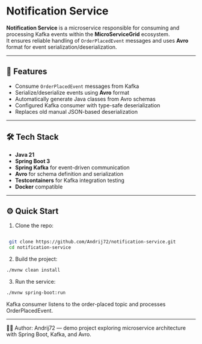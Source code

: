 # Notification Service

**Notification Service** is a microservice responsible for consuming and processing Kafka events within the **MicroServiceGrid** ecosystem.  
It ensures reliable handling of `OrderPlacedEvent` messages and uses **Avro** format for event serialization/deserialization.

---

## 🚀 Features
- Consume `OrderPlacedEvent` messages from Kafka
- Serialize/deserialize events using **Avro** format
- Automatically generate Java classes from Avro schemas
- Configured Kafka consumer with type-safe deserialization
- Replaces old manual JSON-based deserialization

---

## 🛠️ Tech Stack
- **Java 21**
- **Spring Boot 3**
- **Spring Kafka** for event-driven communication
- **Avro** for schema definition and serialization
- **Testcontainers** for Kafka integration testing
- **Docker** compatible

---

## ⚙️ Quick Start
1. Clone the repo:
```bash

 git clone https://github.com/Andrij72/notification-service.git
 cd notification-service
``` 
2. Build the project:
```bash
./mvnw clean install
``` 

3. Run the service:
```bash
./mvnw spring-boot:run
```

Kafka consumer listens to the order-placed topic and processes OrderPlacedEvent.

---
👨‍💻 Author: Andrij72 — demo project exploring microservice architecture with Spring Boot, Kafka, and Avro.